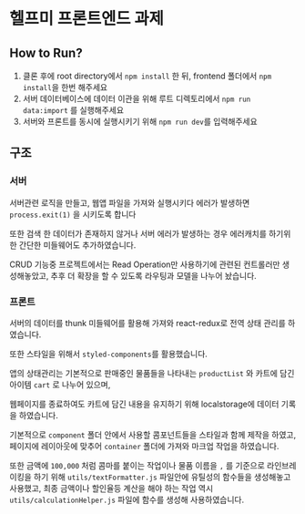 # 헬프미 프론트엔드 과제

## How to Run?

1. 클론 후에 root directory에서 `npm install` 한 뒤, frontend 폴더에서 `npm install`을 한번 해주세요
2. 서버 데이터베이스에 데이터 이관을 위해 루트 디렉토리에서 `npm run data:import` 를 실행해주세요
3. 서버와 프론트를 동시에 실행시키기 위해 `npm run dev`를 입력해주세요

## 구조

### 서버

서버관련 로직을 만들고, 웹앱 파일을 가져와 실행시키다 에러가 발생하면 `process.exit(1)` 을 시키도록 합니다

또한 검색 한 데이터가 존재하지 않거나 서버 에러가 발생하는 경우 에러캐치를 하기위한 간단한 미들웨어도 추가하였습니다.

CRUD 기능중 프로젝트에서는 Read Operation만 사용하기에 관련된 컨트롤러만 생성해놓았고, 추후 더 확장을 할 수 있도록 라우팅과 모델을 나누어 놨습니다.

### 프론트

서버의 데이터를 thunk 미들웨어를 활용해 가져와 react-redux로 전역 상태 관리를 하였습니다.

또한 스타일을 위해서 `styled-components`를 활용했습니다.

앱의 상태관리는 기본적으로 판매중인 물품들을 나타내는 `productList` 와 카트에 담긴 아이템 `cart` 로 나누어 있으며,

웹페이지를 종료하여도 카트에 담긴 내용을 유지하기 위해 localstorage에 데이터 기록을 하였습니다.

기본적으로 `component` 폴더 안에서 사용할 콤포넌트들을 스타일과 함께 제작을 하였고, 페이지에 레이아웃에 맞추어 `container` 폴더에 가져와 마크업 작업을 하였습니다.

또한 금액에 `100,000` 처럼 콤마를 붙이는 작업이나 물품 이름을 `,` 를 기준으로 라인브레이킹을 하기 위해 `utils/textFormatter.js` 파일안에 유틸성의 함수들을 생성해놓고 사용했고, 최종 금액이나 할인율등 계산을 해야 하는 작업 역시 `utils/calculationHelper.js` 파일에 함수를 생성해 사용하였습니다.
